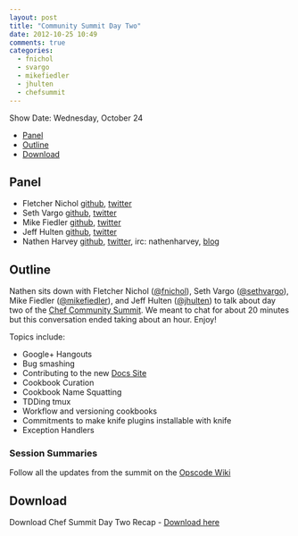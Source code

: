 ```yaml
---
layout: post
title: "Community Summit Day Two"
date: 2012-10-25 10:49
comments: true
categories: 
  - fnichol 
  - svargo
  - mikefiedler
  - jhulten
  - chefsummit
---
```


Show Date:  Wednesday, October 24

* [Panel](http://foodfightshow.org/2012/10/community-summit-day-two.html#panel)
* [Outline](http://foodfightshow.org/2012/10/community-summit-day-two.html#outline)
* [Download](http://traffic.libsyn.com/foodfight/Chef-Community-Summit-Day-2.mp3)

<!-- more -->

Panel<a name="panel"></a>
-----

* Fletcher Nichol [github](http://github.com/fnichol), [twitter](https://twitter.com/fnichol)
* Seth Vargo [github](http://github.com/sethvargo), [twitter](https://twitter.com/sethvargo)
* Mike Fiedler [github](http://github.com/miketheman), [twitter](https://twitter.com/mikefiedler)
* Jeff Hulten [github](http://github.com/jhulten), [twitter](https://twitter.com/jhulten)
* Nathen Harvey [github](http://github.com/nathenharvey), [twitter](http://twitter.com/nathenharvey), irc: nathenharvey, [blog](http://nathenharvey.com)

Outline<a name="outline"></a>
-----

Nathen sits down with Fletcher Nichol ([@fnichol](https://twitter.com/fnichol)), Seth Vargo ([@sethvargo](https://twitter.com/sethvargo)), Mike Fiedler ([@mikefiedler](https://twitter.com/mikefiedler)), and Jeff Hulten ([@jhulten](https://twitter.com/jhulten)) to talk about day two of the [Chef Community Summit](http://wiki.opscode.com/display/chef/Opscode+Community+Summit+2).  We meant to chat for about 20 minutes but this conversation ended taking about an hour.  Enjoy!

Topics include:

* Google+ Hangouts
* Bug smashing
* Contributing to the new [Docs Site](http://doc.opscode.com)
* Cookbook Curation
* Cookbook Name Squatting
* TDDing  tmux
* Workflow and versioning cookbooks
* Commitments to make knife plugins installable with knife
* Exception Handlers

### Session Summaries<a name="summaries"></a>

Follow all the updates from the summit on the [Opscode Wiki](http://wiki.opscode.com/display/chef/Opscode+Community+Summit+2)

Download
--------

Download Chef Summit Day Two Recap - [Download here](http://traffic.libsyn.com/foodfight/Chef-Community-Summit-Day-2.mp3)




